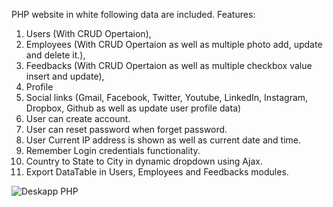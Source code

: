 PHP website in white following data are included.
Features:
1) Users (With CRUD Opertaion),
2) Employees (With CRUD Opertaion as well as multiple photo add, update and delete it.),
3) Feedbacks (With CRUD Opertaion as well as multiple checkbox value insert and update),
4) Profile
5) Social links (Gmail, Facebook, Twitter, Youtube, LinkedIn, Instagram, Dropbox, Github as well as update user profile data)
6) User can create account.
7) User can reset password when forget password.
8) User Current IP address is shown as well as current date and time.
9) Remember Login credentials functionality.
10) Country to State to City in dynamic dropdown using Ajax.
11) Export DataTable in Users, Employees and Feedbacks modules.

![Deskapp PHP](https://github.com/mitpatel0044/deskapp_php/assets/115806529/b61168fb-ec70-4739-aa06-0530db83f70a)
